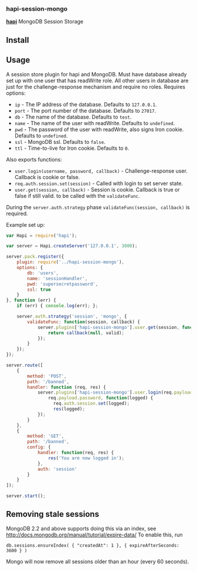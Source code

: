 ### hapi-session-mongo

[**hapi**](https://github.com/hapijs/hapi) MongoDB Session Storage

## Install

## Usage
A session store plugin for hapi and MongoDB. Must have database already set up
with one user that has readWrite role. All other users in database are just for
the challenge-response mechanism and require no roles. Requires options:
- `ip` - The IP address of the database. Defaults to `127.0.0.1`.
- `port` - The port number of the database. Defaults to `27017`.
- `db` - The name of the database. Defaults to `test`.
- `name` - The name of the user with readWrite. Defaults to `undefined`.
- `pwd` - The password of the user with readWrite, also signs Iron cookie. Defaults to `undefined`.
- `ssl` - MongoDB ssl. Defaults to `false`.
- `ttl` - Time-to-live for Iron cookie. Defaults to `0`.

Also exports functions:
- `user.login(username, password, callback)` - Challenge-response user. Callback is cookie or false.
- `req.auth.session.set(session)` - Called with login to set server state.
- `user.get(session, callback)` - Session is cookie. Callback is true or false if still valid.
    to be called with the `validateFunc`.

During the `server.auth.strategy` phase `validateFunc(session, callback)` is required.

Example set up:
```javascript
var Hapi = require('hapi');

var server = Hapi.createServer('127.0.0.1', 3000);

server.pack.register({
    plugin: require('../hapi-session-mongo'),
    options: {
        db: 'users',
        name: 'sessionHandler',
        pwd: 'supersecretpassword',
        ssl: true
    }
}, function (err) {
    if (err) { console.log(err); };

    server.auth.strategy('session', 'mongo', {
        validateFunc: function(session, callback) {
            server.plugins['hapi-session-mongo'].user.get(session, function(valid) {
                return callback(null, valid);
            });
        }
    });
});

server.route([
    {
        method: 'POST',
        path: '/banned',
        handler: function (req, res) {
            server.plugins['hapi-session-mongo'].user.login(req.payload.username,
                req.payload.password, function(logged) {
                  req.auth.session.set(logged);
                  res(logged);
            });
        }
    },
    {
        method: 'GET',
        path: '/banned',
        config: {
            handler: function(req, res) {
                res('You are now logged in');
            },
            auth: 'session'
        }
    }
]);

server.start();
```

## Removing stale sessions

MongoDB 2.2 and above supports doing this via an index, see http://docs.mongodb.org/manual/tutorial/expire-data/
To enable this, run

    db.sessions.ensureIndex( { "createdAt": 1 }, { expireAfterSeconds: 3600 } )

Mongo will now remove all sessions older than an hour (every 60 seconds).
